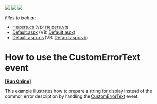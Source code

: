 <!-- default badges list -->
![](https://img.shields.io/endpoint?url=https://codecentral.devexpress.com/api/v1/VersionRange/128547874/13.1.4%2B)
[![](https://img.shields.io/badge/Open_in_DevExpress_Support_Center-FF7200?style=flat-square&logo=DevExpress&logoColor=white)](https://supportcenter.devexpress.com/ticket/details/E1827)
[![](https://img.shields.io/badge/📖_How_to_use_DevExpress_Examples-e9f6fc?style=flat-square)](https://docs.devexpress.com/GeneralInformation/403183)
<!-- default badges end -->
<!-- default file list -->
*Files to look at*:

* [Helpers.cs](./CS/WebSite/App_Code/Helpers.cs) (VB: [Helpers.vb](./VB/WebSite/App_Code/Helpers.vb))
* [Default.aspx](./CS/WebSite/Default.aspx) (VB: [Default.aspx](./VB/WebSite/Default.aspx))
* [Default.aspx.cs](./CS/WebSite/Default.aspx.cs) (VB: [Default.aspx.vb](./VB/WebSite/Default.aspx.vb))
<!-- default file list end -->
# How to use the CustomErrorText event
<!-- run online -->
**[[Run Online]](https://codecentral.devexpress.com/e1827/)**
<!-- run online end -->


<p>This example illustrates how to prepare a string for display instead of the common error description by handling the <a href="http://documentation.devexpress.com/#AspNet/DevExpressWebASPxSchedulerASPxScheduler_CustomErrorTexttopic">CustomErrorText</a> event.</p>

<br/>


